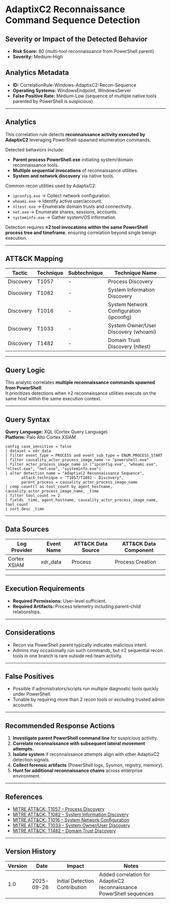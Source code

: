 # AdaptixC2 Reconnaissance Command Sequence Detection

## Severity or Impact of the Detected Behavior
- **Risk Score:** 80 (multi-tool reconnaissance from PowerShell parent)  
- **Severity:** Medium–High  

## Analytics Metadata
- **ID:** CorrelationRule-Windows-AdaptixC2-Recon-Sequence  
- **Operating Systems:** WindowsEndpoint, WindowsServer  
- **False Positive Rate:** Medium-Low (sequence of multiple native tools parented by PowerShell is suspicious)  

---

## Analytics

This correlation rule detects **reconnaissance activity executed by AdaptixC2** leveraging PowerShell-spawned enumeration commands.  

Detected behaviors include:  
- **Parent process PowerShell.exe** initiating system/domain reconnaissance tools.  
- **Multiple sequential invocations** of reconnaissance utilities.  
- **System and network discovery** via native tools.  

Common recon utilities used by AdaptixC2:  
- `ipconfig.exe` → Collect network configuration.  
- `whoami.exe` → Identify active user/account.  
- `nltest.exe` → Enumerate domain trusts and connectivity.  
- `net.exe` → Enumerate shares, sessions, accounts.  
- `systeminfo.exe` → Gather system/OS information.  

Detection requires **≥2 tool invocations within the same PowerShell process tree and timeframe**, ensuring correlation beyond single benign execution.

---

## ATT&CK Mapping

| Tactic       | Technique | Subtechnique | Technique Name                       |
|--------------|-----------|--------------|--------------------------------------|
| Discovery    | T1057     | -            | Process Discovery                    |
| Discovery    | T1082     | -            | System Information Discovery         |
| Discovery    | T1016     | -            | System Network Configuration (ipconfig) |
| Discovery    | T1033     | -            | System Owner/User Discovery (whoami) |
| Discovery    | T1482     | -            | Domain Trust Discovery (nltest)      |

---

## Query Logic

This analytic correlates **multiple reconnaissance commands spawned from PowerShell**.  
It prioritizes detections when ≥2 reconnaissance utilities execute on the same host within the same execution context.

---

## Query Syntax

**Query Language:** XQL (Cortex Query Language)  
**Platform:** Palo Alto Cortex XSIAM  

```xql
config case_sensitive = false  
| dataset = xdr_data  
| filter event_type = PROCESS and event_sub_type = ENUM.PROCESS_START  
| filter causality_actor_process_image_name ~= "powershell.exe"  
| filter actor_process_image_name in ("ipconfig.exe", "whoami.exe", "nltest.exe", "net.exe", "systeminfo.exe")  
| alter detection_name = "AdaptixC2 Reconnaissance Sequence",  
       attack_technique = "T1057/T1082 - Discovery",  
       parent_process = causality_actor_process_image_name  
| comp count() as tool_count by agent_hostname, causality_actor_process_image_name, _time  
| filter tool_count >= 2  
| fields _time, agent_hostname, causality_actor_process_image_name, tool_count 
| sort desc _time
```

---

## Data Sources

| Log Provider   | Event Name | ATT&CK Data Source | ATT&CK Data Component |
|----------------|------------|--------------------|-----------------------|
| Cortex XSIAM   | xdr_data   | Process            | Process Creation      |

---

## Execution Requirements  
- **Required Permissions:** User-level sufficient.  
- **Required Artifacts:** Process telemetry including parent-child relationships.  

---

## Considerations  
- Recon via PowerShell parent typically indicates malicious intent.  
- Admins may occasionally run such commands, but ≥2 sequential recon tools in one branch is rare outside red-team activity.  

---

## False Positives  
- Possible if administrators/scripts run multiple diagnostic tools quickly under PowerShell.  
- Tunable by requiring more than 2 recon tools or excluding trusted admin accounts.  

---

## Recommended Response Actions  
1. **Investigate parent PowerShell command line** for suspicious activity.  
2. **Correlate reconnaissance with subsequent lateral movement attempts.**  
3. **Isolate system** if reconnaissance attempts align with other AdaptixC2 detection signals.  
4. **Collect forensic artifacts** (PowerShell logs, Sysmon, registry, memory).  
5. **Hunt for additional reconnaissance chains** across enterprise environment.  

---

## References  
- [MITRE ATT&CK: T1057 – Process Discovery](https://attack.mitre.org/techniques/T1057/)  
- [MITRE ATT&CK: T1082 – System Information Discovery](https://attack.mitre.org/techniques/T1082/)  
- [MITRE ATT&CK: T1016 – System Network Configuration](https://attack.mitre.org/techniques/T1016/)  
- [MITRE ATT&CK: T1033 – System Owner/User Discovery](https://attack.mitre.org/techniques/T1033/)  
- [MITRE ATT&CK: T1482 – Domain Trust Discovery](https://attack.mitre.org/techniques/T1482/)
  
---

## Version History  

| Version | Date       | Impact                         | Notes                                                             |
|---------|------------|--------------------------------|-------------------------------------------------------------------|
| 1.0     | 2025-09-26 | Initial Detection Contribution | Added correlation for AdaptixC2 reconnaissance PowerShell sequences |

